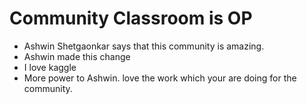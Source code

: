 # Community Classroom is OP

- Ashwin Shetgaonkar says that this community is amazing.
- Ashwin made this change
- I love kaggle
- More power to Ashwin. love the work which your are doing for the community.

